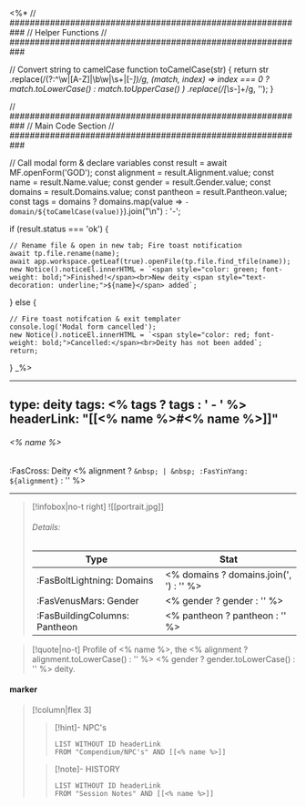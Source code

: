 <%*
// ###########################################################
//                        Helper Functions
// ###########################################################

// Convert string to camelCase
function toCamelCase(str) {
  return str
    .replace(/(?:^\w|[A-Z]|\b\w|\s+|[-_])/g, (match, index) =>
      index === 0 ? match.toLowerCase() : match.toUpperCase()
    )
    .replace(/[\s-_]+/g, '');
}

// ###########################################################
//                        Main Code Section
// ###########################################################

// Call modal form & declare variables
const result = await MF.openForm('GOD');
const alignment = result.Alignment.value;
const name = result.Name.value;
const gender = result.Gender.value;
const domains = result.Domains.value;
const pantheon = result.Pantheon.value;
const tags = domains ? domains.map(value => `- domain/${toCamelCase(value)}`).join("\n") : '-';

if (result.status === 'ok') {

    // Rename file & open in new tab; Fire toast notification
    await tp.file.rename(name);
    await app.workspace.getLeaf(true).openFile(tp.file.find_tfile(name));
    new Notice().noticeEl.innerHTML = `<span style="color: green; font-weight: bold;">Finished!</span><br>New deity <span style="text-decoration: underline;">${name}</span> added`;

} else {

    // Fire toast notifcation & exit templater
    console.log('Modal form cancelled');
    new Notice().noticeEl.innerHTML = `<span style="color: red; font-weight: bold;">Cancelled:</span><br>Deity has not been added`;
    return;
}
_%>

---
type: deity
tags:
<% tags ? tags : ' - ' %>
headerLink: "[[<% name %>#<% name %>]]"
---

###### <% name %>
<span class="sub2">:FasCross: Deity <% alignment ? `&nbsp; | &nbsp; :FasYinYang: ${alignment}` : '' %></span>
___

> [!infobox|no-t right]
> ![[portrait.jpg]]
> ###### Details:
> | Type | Stat |
> | ---- | ---- |
> | :FasBoltLightning: Domains | <% domains ? domains.join(', ') : '' %> |
> | :FasVenusMars: Gender | <% gender ? gender : '' %> |
> | :FasBuildingColumns: Pantheon | <% pantheon ? pantheon : '' %> |

> [!quote|no-t]
>Profile of <% name %>, the <% alignment ? alignment.toLowerCase() : '' %> <% gender ? gender.toLowerCase() : '' %> deity.

#### marker
> [!column|flex 3]
>> [!hint]-  NPC's
>>```dataview
>>LIST WITHOUT ID headerLink
>>FROM "Compendium/NPC's" AND [[<% name %>]] 
>
>>[!note]- HISTORY
>>```dataview
>>LIST WITHOUT ID headerLink
>>FROM "Session Notes" AND [[<% name %>]]